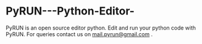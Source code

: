 # PyRUN---Python-Editor-

PyRUN is an open source editor python. Edit and run your python code with PyRUN. For queries contact us on  mail.pyrun@gmail.com .
